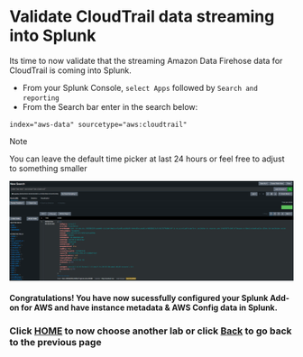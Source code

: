 # Validate CloudTrail data streaming into Splunk
Its time to now validate that the streaming Amazon Data Firehose data for CloudTrail is coming into Splunk.

- From your Splunk Console, `select Apps` followed by `Search and reporting`
- From the Search bar enter in the search below:

```text
index="aws-data" sourcetype="aws:cloudtrail"
```

>[!NOTE]
>You can leave the default time picker at last 24 hours or feel free to adjust to something smaller

![image004](/static/20_firehose/Image024.png)

#### Congratulations! You have now sucessfully configured your Splunk Add-on for AWS and have instance metadata & AWS Config data in Splunk. 

### Click <a>[HOME](/README.md)</a> to now choose another lab or click <a>[Back](/content/Lab2_firehose/setup_cloudwatch_subscriptionfilter.md) to go back to the previous page</a>